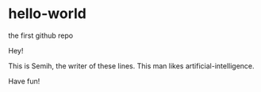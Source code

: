 # hello-world
the first github repo

Hey!

This is Semih, the writer of these lines. This man likes artificial-intelligence.  

Have fun!
